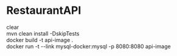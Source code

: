 # RestaurantAPI


clear  
mvn clean install -DskipTests  
docker build -t api-image .  
docker run -t --link mysql-docker:mysql -p 8080:8080 api-image
